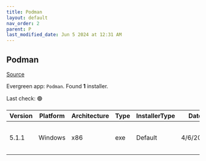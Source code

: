 ```yaml
---
title: Podman
layout: default
nav_order: 2
parent: P
last_modified_date: Jun 5 2024 at 12:31 AM
---
```


## Podman

[Source](https://github.com/containers/podman)

Evergreen app: `Podman`. Found **1** installer.

Last check: 🟢

| Version | Platform | Architecture | Type | InstallerType | Date     | Size     | URI                                                                                                                                                                          |
| ------- | -------- | ------------ | ---- | ------------- | -------- | -------- | ---------------------------------------------------------------------------------------------------------------------------------------------------------------------------- |
| 5.1.1   | Windows  | x86          | exe  | Default       | 4/6/2024 | 33760880 | [https://github.com/containers/podman/releases/download/v5.1.1/podman-5.1.1-setup.exe](https://github.com/containers/podman/releases/download/v5.1.1/podman-5.1.1-setup.exe) |

